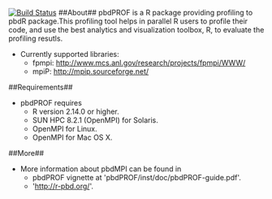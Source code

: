 [![Build Status](https://travis-ci.org/igauravsehrawat/pbdPROF.png)](https://travis-ci.org/igauravsehrawat/pbdPROF)
##About##
pbdPROF is a R package providing profiling to pbdR package.This profiling tool
helps in parallel R users to profile their code, and use the best analytics and
visualization toolbox, R, to evaluate the profiling resutls.
* Currently supported libraries:
  + fpmpi: http://www.mcs.anl.gov/research/projects/fpmpi/WWW/
  + mpiP: http://mpip.sourceforge.net/

##Requirements##
* pbdPROF requires
  + R version 2.14.0 or higher.
  + SUN HPC 8.2.1 (OpenMPI) for Solaris.
  + OpenMPI for Linux.
  + OpenMPI for Mac OS X.

##More##
* More information about pbdMPI can be found in
  + pbdPROF vignette at 'pbdPROF/inst/doc/pbdPROF-guide.pdf'.
  + 'http://r-pbd.org/'.
